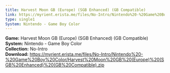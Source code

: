 ```yaml
---
title: Harvest Moon GB (Europe) (SGB Enhanced) (GB Compatible)
link: https://myrient.erista.me/files/No-Intro/Nintendo%20-%20Game%20Boy%20Color/Harvest%20Moon%20GB%20(Europe)%20(SGB%20Enhanced)%20(GB%20Compatible).zip
type: single1
System: Nintendo - Game Boy Color
---
```

<b>Game:</b> Harvest Moon GB (Europe) (SGB Enhanced) (GB Compatible)<br>
<b>System:</b> Nintendo - Game Boy Color<br>
<b>Collection:</b> No-Intro<br>
<b>Download:</b> https://myrient.erista.me/files/No-Intro/Nintendo%20-%20Game%20Boy%20Color/Harvest%20Moon%20GB%20(Europe)%20(SGB%20Enhanced)%20(GB%20Compatible).zip